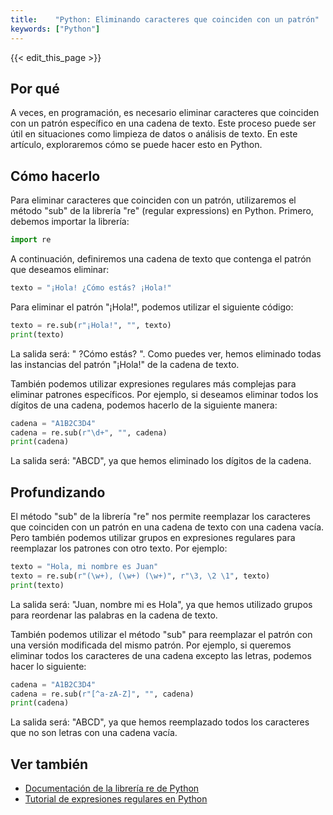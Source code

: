 ```yaml
---
title:    "Python: Eliminando caracteres que coinciden con un patrón"
keywords: ["Python"]
---
```


{{< edit_this_page >}}

## Por qué 
A veces, en programación, es necesario eliminar caracteres que coinciden con un patrón específico en una cadena de texto. Este proceso puede ser útil en situaciones como limpieza de datos o análisis de texto. En este artículo, exploraremos cómo se puede hacer esto en Python.

## Cómo hacerlo
Para eliminar caracteres que coinciden con un patrón, utilizaremos el método "sub" de la librería "re" (regular expressions) en Python. Primero, debemos importar la librería:

```Python
import re
```

A continuación, definiremos una cadena de texto que contenga el patrón que deseamos eliminar:

```Python
texto = "¡Hola! ¿Cómo estás? ¡Hola!"
```

Para eliminar el patrón "¡Hola!", podemos utilizar el siguiente código:

```Python
texto = re.sub(r"¡Hola!", "", texto)
print(texto)
```

La salida será: " ?Cómo estás? ". Como puedes ver, hemos eliminado todas las instancias del patrón "¡Hola!" de la cadena de texto.

También podemos utilizar expresiones regulares más complejas para eliminar patrones específicos. Por ejemplo, si deseamos eliminar todos los dígitos de una cadena, podemos hacerlo de la siguiente manera:

```Python
cadena = "A1B2C3D4"
cadena = re.sub(r"\d+", "", cadena)
print(cadena)
```

La salida será: "ABCD", ya que hemos eliminado los dígitos de la cadena.

## Profundizando
El método "sub" de la librería "re" nos permite reemplazar los caracteres que coinciden con un patrón en una cadena de texto con una cadena vacía. Pero también podemos utilizar grupos en expresiones regulares para reemplazar los patrones con otro texto. Por ejemplo:

```Python
texto = "Hola, mi nombre es Juan"
texto = re.sub(r"(\w+), (\w+) (\w+)", r"\3, \2 \1", texto)
print(texto)
```

La salida será: "Juan, nombre mi es Hola", ya que hemos utilizado grupos para reordenar las palabras en la cadena de texto.

También podemos utilizar el método "sub" para reemplazar el patrón con una versión modificada del mismo patrón. Por ejemplo, si queremos eliminar todos los caracteres de una cadena excepto las letras, podemos hacer lo siguiente:

```Python
cadena = "A1B2C3D4"
cadena = re.sub(r"[^a-zA-Z]", "", cadena)
print(cadena)
```

La salida será: "ABCD", ya que hemos reemplazado todos los caracteres que no son letras con una cadena vacía.

## Ver también
- [Documentación de la librería re de Python](https://docs.python.org/es/3/library/re.html)
- [Tutorial de expresiones regulares en Python](https://realpython.com/regex-python/)